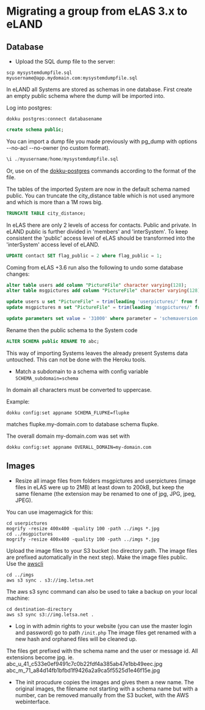# Migrating a group from eLAS 3.x to eLAND

## Database

* Upload the SQL dump file to the server:

```shell
scp mysystemdumpfile.sql myusername@app.mydomain.com:mysystemdumpfile.sql
```

In eLAND all Systems are stored as schemas in one database.
First create an empty public schema where the dump will be imported into.

Log into postgres:

```shell
dokku postgres:connect databasename
```

```sql
create schema public;
```

You can import a dump file you made previously with pg_dump with options --no-acl --no-owner (no custom format).

```sql
\i ./myusername/home/mysystemdumpfile.sql
```

Or, use on of the [dokku-postgres](https://github.com/dokku/dokku-postgres) commands according to the format of the file.

The tables of the imported System are now in the default schema named public.
You can truncate the city_distance table which is not used anymore and which is more than a 1M rows big.

```sql
TRUNCATE TABLE city_distance;
```

In eLAS there are only 2 levels of access for contacts. Public and private. In eLAND public is further divided in 'members' and 'interSystem'. To keep consistent the 'public' access level of eLAS should be transformed into the 'interSystem' access level of eLAND.

```sql
UPDATE contact SET flag_public = 2 where flag_public = 1;
```

Coming from eLAS +3.6 run also the following to undo some database changes:

```sql
alter table users add column "PictureFile" character varying(128);
alter table msgpictures add column "PictureFile" character varying(128);

update users u set "PictureFile" = trim(leading 'userpictures/' from f.path) from files f where f.fileid = u.pictureid;
update msgpictures m set "PictureFile" = trim(leading 'msgpictures/' from f.path) from files f where f.fileid = m.pictureid;

update parameters set value = '31000' where parameter = 'schemaversion';
```

Rename then the public schema to the System code

```sql
ALTER SCHEMA public RENAME TO abc;
```

This way of importing Systems leaves the already present Systems data untouched. This can not be done with the Heroku tools.

* Match a subdomain to a schema with config variable `SCHEMA_subdomain=schema`

In domain all characters must be converted to uppercase.

Example:

```shell
dokku config:set appname SCHEMA_FLUPKE=flupke
```

matches flupke.my-domain.com to database schema flupke.

The overall domain my-domain.com was set with

```shell
dokku config:set appname OVERALL_DOMAIN=my-domain.com
```

## Images

* Resize all image files from folders msgpictures and userpictures (image files in eLAS were up to 2MB) at least down to 200kB, but keep the same filename (the extension may be renamed to one of jpg, JPG, jpeg, JPEG).

You can use imagemagick for this:

```shell
cd userpictures
mogrify -resize 400x400 -quality 100 -path ../imgs *.jpg
cd ../msgpictures
mogrify -resize 400x400 -quality 100 -path ../imgs *.jpg
```

Upload the image files to your S3 bucket (no directory path. The image files are prefixed automatically in the next step).
Make the image files public. Use the [awscli](https://aws.amazon.com/cli/)

```shell
cd ../imgs
aws s3 sync . s3://img.letsa.net
```

The aws s3 sync command can also be used to take a backup on your local machine:

```shell
cd destination-directory
aws s3 sync s3://img.letsa.net .
```

* Log in with admin rights to your website (you can use the master login and password) go to path `/init.php` The image files get renamed with a new hash and orphaned files will be cleaned up.

The files get prefixed with the schema name and the user or message id. All extensions become jpg.
ie.
    abc_u_41_c533e0ef9491c7c0b22fdf4a385ab47e1bb49eec.jpg
    abc_m_71_a84d14fb1bfbd1f9426a2a9ca5f5525d1e46f15e.jpg

* The init procudure copies the images and gives them a new name. The original images, the filename not starting with a schema name but with a number, can be removed manually from the S3 bucket, with the AWS webinterface.
